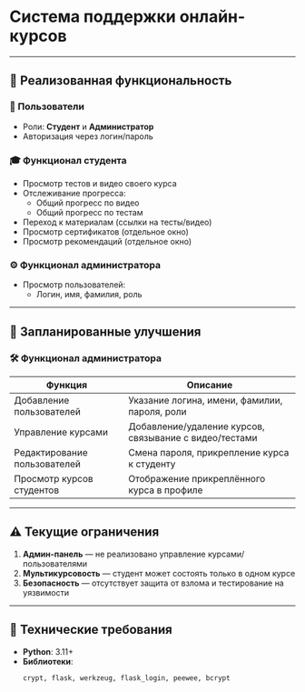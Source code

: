 # Система поддержки онлайн-курсов  

---

## 📌 Реализованная функциональность  
### 👥 Пользователи  
- Роли: **Студент** и **Администратор**  
- Авторизация через логин/пароль  

### 🎓 Функционал студента  
- Просмотр тестов и видео своего курса  
- Отслеживание прогресса:  
  - Общий прогресс по видео  
  - Общий прогресс по тестам  
- Переход к материалам (ссылки на тесты/видео)  
- Просмотр сертификатов (отдельное окно)  
- Просмотр рекомендаций (отдельное окно)  

### ⚙️ Функционал администратора  
- Просмотр пользователей:  
  - Логин, имя, фамилия, роль  

---

## 🚧 Запланированные улучшения  
### 🛠️ Функционал администратора  
| Функция                          | Описание                                                                 |
|----------------------------------|--------------------------------------------------------------------------|
| Добавление пользователей        | Указание логина, имени, фамилии, пароля, роли                           |
| Управление курсами              | Добавление/удаление курсов, связывание с видео/тестами                  |
| Редактирование пользователей    | Смена пароля, прикрепление курса к студенту                              |
| Просмотр курсов студентов       | Отображение прикреплённого курса в профиле                               |

---

## ⚠️ Текущие ограничения  
1. **Админ-панель** — не реализовано управление курсами/пользователями  
2. **Мультикурсовость** — студент может состоять только в одном курсе  
3. **Безопасность** — отсутствует защита от взлома и тестирование на уязвимости  

---

## 🔧 Технические требования  
- **Python**: 3.11+  
- **Библиотеки**:  
  ```bash
  crypt, flask, werkzeug, flask_login, peewee, bcrypt
